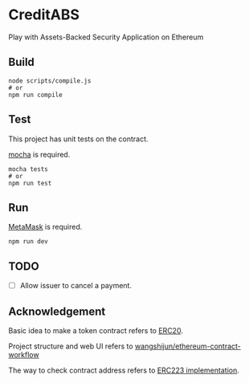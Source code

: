 # CreditABS

Play with Assets-Backed Security Application on Ethereum

## Build

``` shell
node scripts/compile.js
# or
npm run compile
```

## Test

This project has unit tests on the contract.

[mocha](https://github.com/mochajs/mocha) is required.

``` shell
mocha tests
# or
npm run test
```

## Run

[MetaMask](https://metamask.io) is required.

``` shell
npm run dev
```

## TODO

- [ ] Allow issuer to cancel a payment.

## Acknowledgement

Basic idea to make a token contract refers to [ERC20](https://theethereum.wiki/w/index.php/ERC20_Token_Standard).

Project structure and web UI refers to [wangshijun/ethereum-contract-workflow](https://github.com/wangshijun/ethereum-contract-workflow)

The way to check contract address refers to [ERC223 implementation](https://github.com/Dexaran/ERC223-token-standard/blob/master/token/ERC223/ERC223_token.sol).